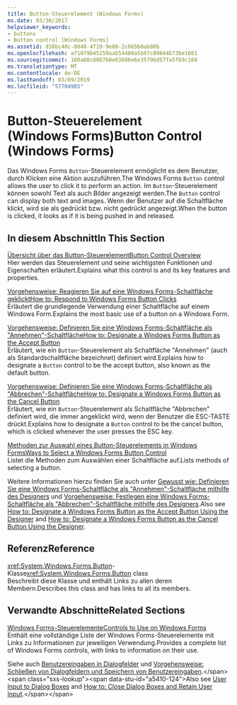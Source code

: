 ```yaml
---
title: Button-Steuerelement (Windows Forms)
ms.date: 03/30/2017
helpviewer_keywords:
- buttons
- Button control [Windows Forms]
ms.assetid: d38bc40c-8040-4f19-9e88-2c665b0ab80b
ms.openlocfilehash: a71079b45259aab54480a5b97c09844b73be1661
ms.sourcegitcommit: 160a88c8087b0e63606e6e35f9bd57fa5f69c168
ms.translationtype: MT
ms.contentlocale: de-DE
ms.lasthandoff: 03/09/2019
ms.locfileid: "57704985"
---
```

# <a name="button-control-windows-forms"></a><span data-ttu-id="a5410-102">Button-Steuerelement (Windows Forms)</span><span class="sxs-lookup"><span data-stu-id="a5410-102">Button Control (Windows Forms)</span></span>
<span data-ttu-id="a5410-103">Das Windows Forms `Button`-Steuerelement ermöglicht es dem Benutzer, durch Klicken eine Aktion auszuführen.</span><span class="sxs-lookup"><span data-stu-id="a5410-103">The Windows Forms `Button` control allows the user to click it to perform an action.</span></span> <span data-ttu-id="a5410-104">Im `Button`-Steuerelement können sowohl Text als auch Bilder angezeigt werden.</span><span class="sxs-lookup"><span data-stu-id="a5410-104">The `Button` control can display both text and images.</span></span> <span data-ttu-id="a5410-105">Wenn der Benutzer auf die Schaltfläche klickt, wird sie als gedrückt bzw. nicht gedrückt angezeigt.</span><span class="sxs-lookup"><span data-stu-id="a5410-105">When the button is clicked, it looks as if it is being pushed in and released.</span></span>  
  
## <a name="in-this-section"></a><span data-ttu-id="a5410-106">In diesem Abschnitt</span><span class="sxs-lookup"><span data-stu-id="a5410-106">In This Section</span></span>  
 [<span data-ttu-id="a5410-107">Übersicht über das Button-Steuerelement</span><span class="sxs-lookup"><span data-stu-id="a5410-107">Button Control Overview</span></span>](button-control-overview-windows-forms.md)  
 <span data-ttu-id="a5410-108">Hier werden das Steuerelement und seine wichtigsten Funktionen und Eigenschaften erläutert.</span><span class="sxs-lookup"><span data-stu-id="a5410-108">Explains what this control is and its key features and properties.</span></span>  
  
 [<span data-ttu-id="a5410-109">Vorgehensweise: Reagieren Sie auf eine Windows Forms-Schaltfläche geklickt</span><span class="sxs-lookup"><span data-stu-id="a5410-109">How to: Respond to Windows Forms Button Clicks</span></span>](how-to-respond-to-windows-forms-button-clicks.md)  
 <span data-ttu-id="a5410-110">Erläutert die grundlegende Verwendung einer Schaltfläche auf einem Windows Form.</span><span class="sxs-lookup"><span data-stu-id="a5410-110">Explains the most basic use of a button on a Windows Form.</span></span>  
  
 [<span data-ttu-id="a5410-111">Vorgehensweise: Definieren Sie eine Windows Forms-Schaltfläche als "Annehmen"-Schaltfläche</span><span class="sxs-lookup"><span data-stu-id="a5410-111">How to: Designate a Windows Forms Button as the Accept Button</span></span>](how-to-designate-a-windows-forms-button-as-the-accept-button.md)  
 <span data-ttu-id="a5410-112">Erläutert, wie ein `Button`-Steuerelement als Schaltfläche "Annehmen" (auch als Standardschaltfläche bezeichnet) definiert wird.</span><span class="sxs-lookup"><span data-stu-id="a5410-112">Explains how to designate a `Button` control to be the accept button, also known as the default button.</span></span>  
  
 [<span data-ttu-id="a5410-113">Vorgehensweise: Definieren Sie eine Windows Forms-Schaltfläche als "Abbrechen"-Schaltfläche</span><span class="sxs-lookup"><span data-stu-id="a5410-113">How to: Designate a Windows Forms Button as the Cancel Button</span></span>](how-to-designate-a-windows-forms-button-as-the-cancel-button.md)  
 <span data-ttu-id="a5410-114">Erläutert, wie ein `Button`-Steuerelement als Schaltfläche "Abbrechen" definiert wird, die immer angeklickt wird, wenn der Benutzer die ESC-TASTE drückt.</span><span class="sxs-lookup"><span data-stu-id="a5410-114">Explains how to designate a `Button` control to be the cancel button, which is clicked whenever the user presses the ESC key.</span></span>  
  
 [<span data-ttu-id="a5410-115">Methoden zur Auswahl eines Button-Steuerelements in Windows Forms</span><span class="sxs-lookup"><span data-stu-id="a5410-115">Ways to Select a Windows Forms Button Control</span></span>](ways-to-select-a-windows-forms-button-control.md)  
 <span data-ttu-id="a5410-116">Listet die Methoden zum Auswählen einer Schaltfläche auf.</span><span class="sxs-lookup"><span data-stu-id="a5410-116">Lists methods of selecting a button.</span></span>  
  
 <span data-ttu-id="a5410-117">Weitere Informationen hierzu finden Sie auch unter [Gewusst wie: Definieren Sie eine Windows Forms-Schaltfläche als "Annehmen"-Schaltfläche mithilfe des Designers](designate-a-wf-button-as-the-accept-button-using-the-designer.md) und [Vorgehensweise: Festlegen eine Windows Forms-Schaltfläche als "Abbrechen"-Schaltfläche mithilfe des Designers](designate-a-wf-button-as-the-cancel-button-using-the-designer.md).</span><span class="sxs-lookup"><span data-stu-id="a5410-117">Also see [How to: Designate a Windows Forms Button as the Accept Button Using the Designer](designate-a-wf-button-as-the-accept-button-using-the-designer.md) and [How to: Designate a Windows Forms Button as the Cancel Button Using the Designer](designate-a-wf-button-as-the-cancel-button-using-the-designer.md).</span></span>  
  
## <a name="reference"></a><span data-ttu-id="a5410-118">Referenz</span><span class="sxs-lookup"><span data-stu-id="a5410-118">Reference</span></span>  
 <span data-ttu-id="a5410-119"><xref:System.Windows.Forms.Button>-Klasse</span><span class="sxs-lookup"><span data-stu-id="a5410-119"><xref:System.Windows.Forms.Button> class</span></span>  
 <span data-ttu-id="a5410-120">Beschreibt diese Klasse und enthält Links zu allen deren Membern.</span><span class="sxs-lookup"><span data-stu-id="a5410-120">Describes this class and has links to all its members.</span></span>  
  
## <a name="related-sections"></a><span data-ttu-id="a5410-121">Verwandte Abschnitte</span><span class="sxs-lookup"><span data-stu-id="a5410-121">Related Sections</span></span>  
 [<span data-ttu-id="a5410-122">Windows Forms-Steuerelemente</span><span class="sxs-lookup"><span data-stu-id="a5410-122">Controls to Use on Windows Forms</span></span>](controls-to-use-on-windows-forms.md)  
 <span data-ttu-id="a5410-123">Enthält eine vollständige Liste der Windows Forms-Steuerelemente mit Links zu Informationen zur jeweiligen Verwendung.</span><span class="sxs-lookup"><span data-stu-id="a5410-123">Provides a complete list of Windows Forms controls, with links to information on their use.</span></span>  
  
 <span data-ttu-id="a5410-124">Siehe auch [Benutzereingaben in Dialogfelder](https://docs.microsoft.com/previous-versions/visualstudio/visual-studio-2010/1s9ws53w(v=vs.100)) und [Vorgehensweise: Schließen von Dialogfeldern und Speichern von Benutzereingaben](https://docs.microsoft.com/previous-versions/visualstudio/visual-studio-2010/65ad5907(v=vs.100)).</span><span class="sxs-lookup"><span data-stu-id="a5410-124">Also see [User Input to Dialog Boxes](https://docs.microsoft.com/previous-versions/visualstudio/visual-studio-2010/1s9ws53w(v=vs.100)) and [How to: Close Dialog Boxes and Retain User Input](https://docs.microsoft.com/previous-versions/visualstudio/visual-studio-2010/65ad5907(v=vs.100)).</span></span>
